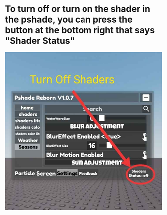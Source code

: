 # **To turn off or turn on the shader in the pshade, you can press the button at the bottom right that says "Shader Status"**

![turn on off shaders pshade](https://github.com/randomstring0/Pshade-Reborn/blob/main/Images/IMG_20240820_083119.jpg)
